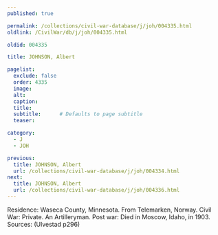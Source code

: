 ```yaml
---
published: true

permalink: /collections/civil-war-database/j/joh/004335.html
oldlink: /CivilWar/db/j/joh/004335.html

oldid: 004335

title: JOHNSON, Albert

pagelist:
  exclude: false
  order: 4335
  image: 
  alt:
  caption:
  title:
  subtitle:      # Defaults to page subtitle
  teaser:

category: 
  - J 
  - JOH

previous:
  title: JOHNSON, Albert
  url: /collections/civil-war-database/j/joh/004334.html  
next:
  title: JOHNSON, Albert
  url: /collections/civil-war-database/j/joh/004336.html   
---
```

Residence: Waseca County, Minnesota. From Telemarken, Norway. Civil War: Private. An Artilleryman. Post war: Died in Moscow, Idaho, in 1903. Sources: (Ulvestad p296)